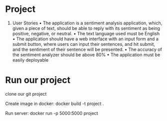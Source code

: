 # Project

1. User Stories
•	The application is a sentiment analysis application, which, given a piece of text, should be able to reply with its sentiment as being positive, negative, or neutral.
•	The text language used must be English
•	The application should have a web interface with an input form and a submit button, where users can input their sentences, and hit submit, and the sentiment of their sentence will be presented.
•	The accuracy of the sentiment analyzer should be above 80%
•	The application must be easily deployable


# Run our project
clone our git project


Create image in docker: 
docker build -t project .

Run server: 
docker run -p 5000:5000 project
